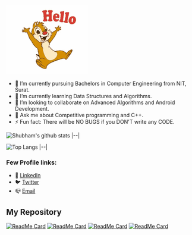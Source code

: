 ![Hello](https://github.com/shubham4756/shubham4756/blob/main/hello.gif)

- 🔭 I’m currently pursuing Bachelors in Computer Engineering from NIT, Surat.
- 🌱 I’m currently learning Data Structures and Algorithms.
- 👯 I’m looking to collaborate on Advanced Algorithms and Android Development. 
- 💬 Ask me about Competitive programming and C++.
- ⚡ Fun fact: There will be NO BUGS if you DON'T write any CODE.


![Shubham's github stats](https://github-readme-stats.vercel.app/api?username=shubham4756&count_private=true&show_icons=true&theme=cobalt)
|--|

![Top Langs](https://github-readme-stats.vercel.app/api/top-langs/?username=shubham4756&layout=compact&theme=cobalt&langs_count=6&hide=Ruby)
|--|

### Few Profile links:

- 📜 [LinkedIn](https://www.linkedin.com/in/shubham-shekhaliya-831363191/)
- 🐦 [Twitter](https://twitter.com/_shubham_19_?lang=en)
- 📪 [Email](mailto:shubhamshekhaliya191@gmail.com)

## My Repository

[![ReadMe Card](https://github-readme-stats.vercel.app/api/pin/?username=shubham4756&repo=Code&theme=cobalt)](https://github.com/shubham4756/Code)
[![ReadMe Card](https://github-readme-stats.vercel.app/api/pin/?username=shubham4756&repo=MyCart&theme=cobalt)](https://github.com/shubham4756/MyCart)
[![ReadMe Card](https://github-readme-stats.vercel.app/api/pin/?username=shubham4756&repo=Social-Media-Users-Database-Managment-System&theme=cobalt)](https://github.com/shubham4756/Social-Media-Users-Database-Managment-System)
[![ReadMe Card](https://github-readme-stats.vercel.app/api/pin/?username=shubham4756&repo=FYB&theme=cobalt)](https://github.com/shubham4756/FYB)
